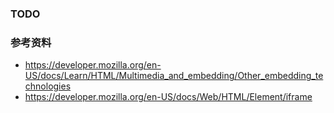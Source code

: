 ### TODO



### 参考资料

* https://developer.mozilla.org/en-US/docs/Learn/HTML/Multimedia_and_embedding/Other_embedding_technologies
* https://developer.mozilla.org/en-US/docs/Web/HTML/Element/iframe